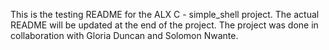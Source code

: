 This is the testing README for the ALX C - simple_shell project.
The actual README will be updated at the end of the project.
The project was done in collaboration with Gloria Duncan and Solomon Nwante.
